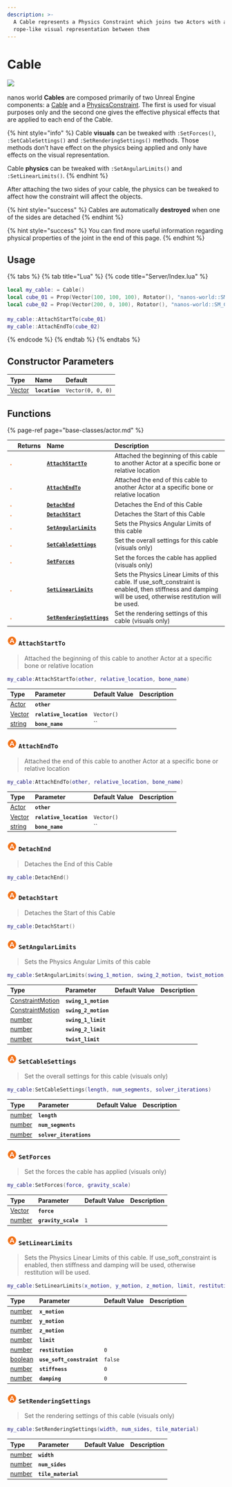 ```yaml
---
description: >-
  A Cable represents a Physics Constraint which joins two Actors with a
  rope-like visual representation between them
---
```


# Cable

![](https://i.imgur.com/GG6W09Y.png)

nanos world **Cables** are composed primarily of two Unreal Engine components: a [Cable](https://docs.unrealengine.com/en-US/API/Plugins/CableComponent/UCableComponent/index.html) and a [PhysicsConstraint](https://docs.unrealengine.com/en-US/InteractiveExperiences/Physics/Constraints/ConstraintsBlueprints/index.html). The first is used for visual purposes only and the second one gives the effective physical effects that are applied to each end of the Cable.

{% hint style="info" %}
Cable **visuals** can be tweaked with `:SetForces()`, `:SetCableSettings()` and `:SetRenderingSettings()` methods. Those methods don’t have effect on the physics being applied and only have effects on the visual representation.

Cable **physics** can be tweaked with `:SetAngularLimits()` and `:SetLinearLimits()`.
{% endhint %}

After attaching the two sides of your cable, the physics can be tweaked to affect how the constraint will affect the objects.

{% hint style="success" %}
Cables are automatically **destroyed** when one of the sides are detached
{% endhint %}

{% hint style="success" %}
You can find more useful information regarding physical properties of the joint in the end of this page.
{% endhint %}

## Usage

{% tabs %}
{% tab title="Lua" %}
{% code title="Server/Index.lua" %}
```lua
local my_cable: = Cable()
local cube_01 = Prop(Vector(100, 100, 100), Rotator(), "nanos-world::SM_Cube")
local cube_02 = Prop(Vector(200, 0, 100), Rotator(), "nanos-world::SM_Cube")

my_cable::AttachStartTo(cube_01)
my_cable::AttachEndTo(cube_02)
```
{% endcode %}
{% endtab %}
{% endtabs %}

## Constructor Parameters

| **Type** | **Name** | **Default** |
| :--- | :--- | :--- |
| [Vector](../utility-classes/vector.md) | **`location`** | `Vector(0, 0, 0)` |

## Functions

{% page-ref page="base-classes/actor.md" %}

|  | **Returns** | **Name** | **Description** |
| :--- | :--- | :--- | :--- |
| [![](../../.gitbook/assets/authority-only.png)](../../core-concepts/scripting/authority-concepts.md#methods-and-events-availability) |  | [**`AttachStartTo`**](cable.md#attachstartto) | Attached the beginning of this cable to another Actor at a specific bone or relative location |
| [![](../../.gitbook/assets/authority-only.png)](../../core-concepts/scripting/authority-concepts.md#methods-and-events-availability) |  | [**`AttachEndTo`**](cable.md#attachendto) | Attached the end of this cable to another Actor at a specific bone or relative location |
| [![](../../.gitbook/assets/authority-only.png)](../../core-concepts/scripting/authority-concepts.md#methods-and-events-availability) |  | [**`DetachEnd`**](cable.md#detachend) | Detaches the End of this Cable |
| [![](../../.gitbook/assets/authority-only.png)](../../core-concepts/scripting/authority-concepts.md#methods-and-events-availability) |  | [**`DetachStart`**](cable.md#detachstart) | Detaches the Start of this Cable |
| [![](../../.gitbook/assets/authority-only.png)](../../core-concepts/scripting/authority-concepts.md#methods-and-events-availability) |  | [**`SetAngularLimits`**](cable.md#setangularlimits) | Sets the Physics Angular Limits of this cable |
| [![](../../.gitbook/assets/authority-only.png)](../../core-concepts/scripting/authority-concepts.md#methods-and-events-availability) |  | [**`SetCableSettings`**](cable.md#setcablesettings) | Set the overall settings for this cable \(visuals only\) |
| [![](../../.gitbook/assets/authority-only.png)](../../core-concepts/scripting/authority-concepts.md#methods-and-events-availability) |  | [**`SetForces`**](cable.md#setforces) | Set the forces the cable has applied \(visuals only\) |
| [![](../../.gitbook/assets/authority-only.png)](../../core-concepts/scripting/authority-concepts.md#methods-and-events-availability) |  | [**`SetLinearLimits`**](cable.md#setlinearlimits) | Sets the Physics Linear Limits of this cable. If use\_soft\_constraint is enabled, then stiffness and damping will be used, otherwise restitution will be used. |
| [![](../../.gitbook/assets/authority-only.png)](../../core-concepts/scripting/authority-concepts.md#methods-and-events-availability) |  | [**`SetRenderingSettings`**](cable.md#setrenderingsettings) | Set the rendering settings of this cable \(visuals only\) |

### [![](../../.gitbook/assets/authority-only.png)](../../core-concepts/scripting/authority-concepts.md#methods-and-events-availability) `AttachStartTo`

> Attached the beginning of this cable to another Actor at a specific bone or relative location

```lua
my_cable:AttachStartTo(other, relative_location, bone_name)
```

| Type | Parameter | Default Value | Description |
| :--- | :--- | :--- | :--- |
| [Actor](base-classes/actor.md) | **`other`** |  |  |
| [Vector](../utility-classes/vector.md) | **`relative_location`** | `Vector()` |  |
| [string](../glossary/basic-types.md#string) | **`bone_name`** | \`\` |  |

### [![](../../.gitbook/assets/authority-only.png)](../../core-concepts/scripting/authority-concepts.md#methods-and-events-availability) `AttachEndTo`

> Attached the end of this cable to another Actor at a specific bone or relative location

```lua
my_cable:AttachEndTo(other, relative_location, bone_name)
```

| Type | Parameter | Default Value | Description |
| :--- | :--- | :--- | :--- |
| [Actor](base-classes/actor.md) | **`other`** |  |  |
| [Vector](../utility-classes/vector.md) | **`relative_location`** | `Vector()` |  |
| [string](../glossary/basic-types.md#string) | **`bone_name`** | \`\` |  |

### [![](../../.gitbook/assets/authority-only.png)](../../core-concepts/scripting/authority-concepts.md#methods-and-events-availability) `DetachEnd`

> Detaches the End of this Cable

```lua
my_cable:DetachEnd()
```

### [![](../../.gitbook/assets/authority-only.png)](../../core-concepts/scripting/authority-concepts.md#methods-and-events-availability) `DetachStart`

> Detaches the Start of this Cable

```lua
my_cable:DetachStart()
```

### [![](../../.gitbook/assets/authority-only.png)](../../core-concepts/scripting/authority-concepts.md#methods-and-events-availability) `SetAngularLimits`

> Sets the Physics Angular Limits of this cable

```lua
my_cable:SetAngularLimits(swing_1_motion, swing_2_motion, twist_motion, swing_1_limit, swing_2_limit, twist_limit)
```

| Type | Parameter | Default Value | Description |
| :--- | :--- | :--- | :--- |
| [ConstraintMotion](../glossary/enums.md#constraintmotion) | **`swing_1_motion`** |  |  |
| [ConstraintMotion](../glossary/enums.md#constraintmotion) | **`swing_2_motion`** |  |  |
| [number](../glossary/basic-types.md#number) | **`swing_1_limit`** |  |  |
| [number](../glossary/basic-types.md#number) | **`swing_2_limit`** |  |  |
| [number](../glossary/basic-types.md#number) | **`twist_limit`** |  |  |

### [![](../../.gitbook/assets/authority-only.png)](../../core-concepts/scripting/authority-concepts.md#methods-and-events-availability) `SetCableSettings`

> Set the overall settings for this cable \(visuals only\)

```lua
my_cable:SetCableSettings(length, num_segments, solver_iterations)
```

| Type | Parameter | Default Value | Description |
| :--- | :--- | :--- | :--- |
| [number](../glossary/basic-types.md#number) | **`length`** |  |  |
| [number](../glossary/basic-types.md#number) | **`num_segments`** |  |  |
| [number](../glossary/basic-types.md#number) | **`solver_iterations`** |  |  |

### [![](../../.gitbook/assets/authority-only.png)](../../core-concepts/scripting/authority-concepts.md#methods-and-events-availability) `SetForces`

> Set the forces the cable has applied \(visuals only\)

```lua
my_cable:SetForces(force, gravity_scale)
```

| Type | Parameter | Default Value | Description |
| :--- | :--- | :--- | :--- |
| [Vector](../utility-classes/vector.md) | **`force`** |  |  |
| [number](../glossary/basic-types.md#number) | **`gravity_scale`** | `1` |  |

### [![](../../.gitbook/assets/authority-only.png)](../../core-concepts/scripting/authority-concepts.md#methods-and-events-availability) `SetLinearLimits`

> Sets the Physics Linear Limits of this cable. If use\_soft\_constraint is enabled, then stiffness and damping will be used, otherwise restitution will be used.

```lua
my_cable:SetLinearLimits(x_motion, y_motion, z_motion, limit, restitution, use_soft_constraint, stiffness, damping)
```

| Type | Parameter | Default Value | Description |
| :--- | :--- | :--- | :--- |
| [number](../glossary/basic-types.md#number) | **`x_motion`** |  |  |
| [number](../glossary/basic-types.md#number) | **`y_motion`** |  |  |
| [number](../glossary/basic-types.md#number) | **`z_motion`** |  |  |
| [number](../glossary/basic-types.md#number) | **`limit`** |  |  |
| [number](../glossary/basic-types.md#number) | **`restitution`** | `0` |  |
| [boolean](../glossary/basic-types.md#boolean) | **`use_soft_constraint`** | `false` |  |
| [number](../glossary/basic-types.md#number) | **`stiffness`** | `0` |  |
| [number](../glossary/basic-types.md#number) | **`damping`** | `0` |  |

### [![](../../.gitbook/assets/authority-only.png)](../../core-concepts/scripting/authority-concepts.md#methods-and-events-availability) `SetRenderingSettings`

> Set the rendering settings of this cable \(visuals only\)

```lua
my_cable:SetRenderingSettings(width, num_sides, tile_material)
```

| Type | Parameter | Default Value | Description |
| :--- | :--- | :--- | :--- |
| [number](../glossary/basic-types.md#number) | **`width`** |  |  |
| [number](../glossary/basic-types.md#number) | **`num_sides`** |  |  |
| [number](../glossary/basic-types.md#number) | **`tile_material`** |  |  |

